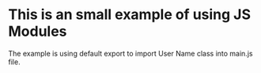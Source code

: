 # This is an small example of using JS Modules

The example is using default export to
import User Name class into main.js file.